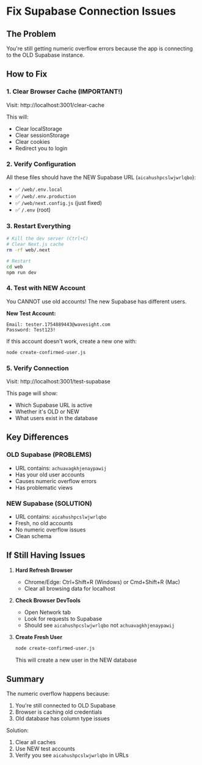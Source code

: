 # Fix Supabase Connection Issues

## The Problem
You're still getting numeric overflow errors because the app is connecting to the OLD Supabase instance.

## How to Fix

### 1. Clear Browser Cache (IMPORTANT!)
Visit: http://localhost:3001/clear-cache

This will:
- Clear localStorage
- Clear sessionStorage  
- Clear cookies
- Redirect you to login

### 2. Verify Configuration
All these files should have the NEW Supabase URL (`aicahushpcslwjwrlqbo`):
- ✅ `/web/.env.local`
- ✅ `/web/.env.production`
- ✅ `/web/next.config.js` (just fixed)
- ✅ `/.env` (root)

### 3. Restart Everything
```bash
# Kill the dev server (Ctrl+C)
# Clear Next.js cache
rm -rf web/.next

# Restart
cd web
npm run dev
```

### 4. Test with NEW Account
You CANNOT use old accounts! The new Supabase has different users.

**New Test Account:**
```
Email: tester.1754889443@wavesight.com
Password: Test123!
```

If this account doesn't work, create a new one with:
```bash
node create-confirmed-user.js
```

### 5. Verify Connection
Visit: http://localhost:3001/test-supabase

This page will show:
- Which Supabase URL is active
- Whether it's OLD or NEW
- What users exist in the database

## Key Differences

### OLD Supabase (PROBLEMS)
- URL contains: `achuavagkhjenaypawij`
- Has your old user accounts
- Causes numeric overflow errors
- Has problematic views

### NEW Supabase (SOLUTION)
- URL contains: `aicahushpcslwjwrlqbo`
- Fresh, no old accounts
- No numeric overflow issues
- Clean schema

## If Still Having Issues

1. **Hard Refresh Browser**
   - Chrome/Edge: Ctrl+Shift+R (Windows) or Cmd+Shift+R (Mac)
   - Clear all browsing data for localhost

2. **Check Browser DevTools**
   - Open Network tab
   - Look for requests to Supabase
   - Should see `aicahushpcslwjwrlqbo` not `achuavagkhjenaypawij`

3. **Create Fresh User**
   ```bash
   node create-confirmed-user.js
   ```
   This will create a new user in the NEW database

## Summary

The numeric overflow happens because:
1. You're still connected to OLD Supabase
2. Browser is caching old credentials
3. Old database has column type issues

Solution:
1. Clear all caches
2. Use NEW test accounts
3. Verify you see `aicahushpcslwjwrlqbo` in URLs
